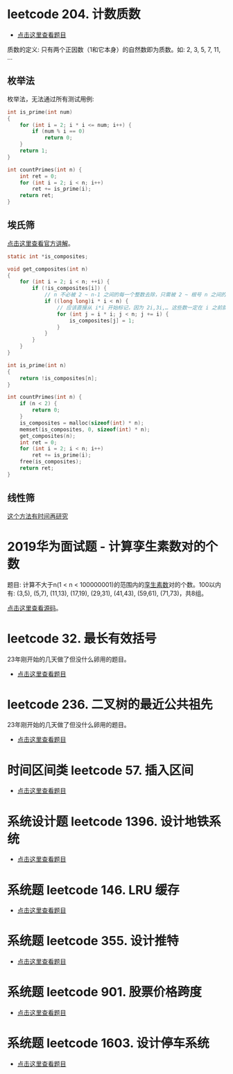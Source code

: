 # leetcode 204. 计数质数

- [点击这里查看题目](https://leetcode.cn/problems/count-primes/description/)

质数的定义: 只有两个正因数（1和它本身）的自然数即为质数。如: 2, 3, 5, 7, 11, ...

## 枚举法

枚举法，无法通过所有测试用例:
```c
int is_prime(int num)
{
    for (int i = 2; i * i <= num; i++) {
        if (num % i == 0)
            return 0;
    }
    return 1;
}

int countPrimes(int n) {
    int ret = 0;
    for (int i = 2; i < n; i++)
        ret += is_prime(i);
    return ret;
}
```

## 埃氏筛

[点击这里查看官方讲解](https://leetcode.cn/problems/count-primes/solutions/507273/ji-shu-zhi-shu-by-leetcode-solution/)。

```c
static int *is_composites;

void get_composites(int n)
{
    for (int i = 2; i < n; ++i) {
        if (!is_composites[i]) {
            // n 不必被 2 ~ n-1 之间的每一个整数去除，只需被 2 ~ 根号 n 之间的每一个整数去除就可以了
            if ((long long)i * i < n) {
                // 应该直接从 i*i 开始标记，因为 2i,3i,… 这些数一定在 i 之前就被其他数的倍数标记过了
                for (int j = i * i; j < n; j += i) {
                    is_composites[j] = 1;
                }
            }
        }
    }
}

int is_prime(int n)
{
    return !is_composites[n];
}

int countPrimes(int n) {
    if (n < 2) {
        return 0;
    }
    is_composites = malloc(sizeof(int) * n);
    memset(is_composites, 0, sizeof(int) * n);
    get_composites(n);
    int ret = 0;
    for (int i = 2; i < n; i++)
        ret += is_prime(i);
    free(is_composites);
    return ret;
}
```

## 线性筛

[这个方法有时间再研究](https://leetcode.cn/problems/count-primes/solutions/507273/ji-shu-zhi-shu-by-leetcode-solution/)

# 2019华为面试题 - 计算孪生素数对的个数

题目: 计算不大于n(1 < n < 100000001)的范围内的[孪生素数](https://baike.baidu.com/item/%E5%AD%AA%E7%94%9F%E8%B4%A8%E6%95%B0/10399834)对的个数。100以内有: (3,5), (5,7), (11,13), (17,19), (29,31), (41,43), (59,61), (71,73)，共8组。

[点击这里查看源码](https://gitee.com/chenxiaosonggitee/blog/blob/master/courses/algorithms/src/others/twin-prime.c)。

# leetcode 32. 最长有效括号

23年刚开始的几天做了但没什么卵用的题目。

- [点击这里查看题目](https://leetcode.cn/problems/longest-valid-parentheses/description/)

# leetcode 236. 二叉树的最近公共祖先

23年刚开始的几天做了但没什么卵用的题目。

- [点击这里查看题目](https://leetcode.cn/problems/lowest-common-ancestor-of-a-binary-tree/description/)

# 时间区间类 leetcode 57. 插入区间

- [点击这里查看题目](https://leetcode.cn/problems/insert-interval/description/)

# 系统设计题 leetcode 1396. 设计地铁系统

- [点击这里查看题目](https://leetcode.cn/problems/design-underground-system/description/)

# 系统题 leetcode 146. LRU 缓存

- [点击这里查看题目](https://leetcode.cn/problems/lru-cache/description/)

# 系统题 leetcode 355. 设计推特

- [点击这里查看题目](https://leetcode.cn/problems/design-twitter/description/)

# 系统题 leetcode 901. 股票价格跨度

- [点击这里查看题目](https://leetcode.cn/problems/online-stock-span/description/)

# 系统题 leetcode 1603. 设计停车系统

- [点击这里查看题目](https://leetcode.cn/problems/design-parking-system/description/)

